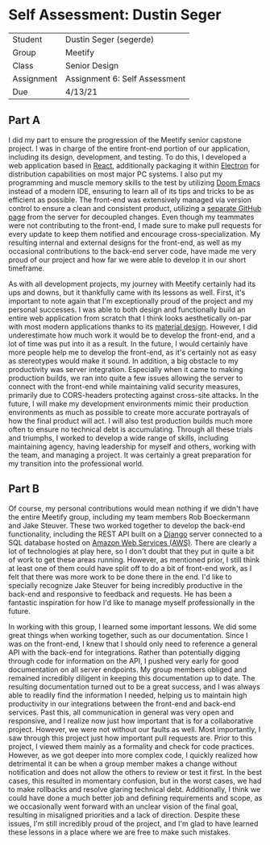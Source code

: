 # Self Assessment: Dustin Seger

|            |                               |
|:-----------|:------------------------------|
| Student    | Dustin Seger (segerde)        |
| Group      | Meetify                       |
| Class      | Senior Design                 |
| Assignment | Assignment 6: Self Assessment |
| Due        | 4/13/21                       |

## Part A

I did my part to ensure the progression of the Meetify senior capstone project.
I was in charge of the entire front-end portion of our application, including
its design, development, and testing. To do this, I developed a web application
based in [React](https://reactjs.org/), additionally packaging it within
[Electron](https://www.electronjs.org/) for distribution capabilities on most
major PC systems. I also put my programming and muscle memory skills to the test
by utilizing [Doom Emacs](https://github.com/hlissner/doom-emacs) instead of a
modern IDE, ensuring to learn all of its tips and tricks to be as efficient as
possible. The front-end was extensively managed via version control to ensure a
clean and consistent product, utilizing a [separate GitHub
page](https://github.com/segeeslice/Meetify-UI) from the server for decoupled
changes. Even though my teammates were not contributing to the front-end, I made
sure to make pull requests for every update to keep them notified and encourage
cross-specialization. My resulting internal and external designs for the
front-end, as well as my occasional contributions to the back-end server code,
have made me very proud of our project and how far we were able to develop it in
our short timeframe.

As with all development projects, my journey with Meetify certainly had its ups
and downs, but it thankfully came with its lessons as well. First, it's
important to note again that I'm exceptionally proud of the project and my
personal successes. I was able to both design and functionally build an entire
web application from scratch that I think looks aesthetically on-par with most
modern applications thanks to its [material design](https://material.io/design).
However, I did underestimate how much work it would be to develop the front-end,
and a lot of time was put into it as a result. In the future, I would certainly
have more people help me to develop the front-end, as it's certainly not as easy
as stereotypes would make it sound. In addition, a big obstacle to my
productivity was server integration. Especially when it came to making
production builds, we ran into quite a few issues allowing the server to connect
with the front-end while maintaining valid security measures, primarily due to
CORS-headers protecting against cross-site attacks. In the future, I will make
my development environments mimic their production environments as much as
possible to create more accurate portrayals of how the final product will act. I
will also test production builds much more often to ensure no technical debt is
accumulating. Through all these trials and triumphs, I worked to develop a wide
range of skills, including maintaining agency, having leadership for myself and
others, working with the team, and managing a project.  It was certainly a great
preparation for my transition into the professional world.

## Part B

Of course, my personal contributions would mean nothing if we didn't have the
entire Meetify group, including my team members Rob Boeckermann and Jake
Steuver. These two worked together to develop the back-end functionality,
including the REST API built on a [Django](https://www.djangoproject.com/)
server connected to a SQL database hosted on [Amazon Web Services
(AWS)](https://aws.amazon.com/). There are clearly a lot of technologies at play
here, so I don't doubt that they put in quite a bit of work to get these areas
running. However, as mentioned prior, I still think at least one of them could
have split off to do a bit of front-end work, as I felt that there was more work
to be done there in the end. I'd like to specially recognize Jake Steuver for
being incredibly productive in the back-end and responsive to feedback and
requests. He has been a fantastic inspiration for how I'd like to manage myself
professionally in the future.

In working with this group, I learned some important lessons. We did some great
things when working together, such as our documentation. Since I was on the
front-end, I knew that I should only need to reference a general API with the
back-end for integrations. Rather than potentially digging through code for
information on the API, I pushed very early for good documentation on all server
endpoints. My group members obliged and remained incredibly diligent in keeping
this documentation up to date. The resulting documentation turned out to be a
great success, and I was always able to readily find the information I needed,
helping us to maintain high productivity in our integrations between the
front-end and back-end services. Past this, all communication in general was
very open and responsive, and I realize now just how important that is for a
collaborative project. However, we were not without our faults as well.  Most
importantly, I saw through this project just how important pull requests are.
Prior to this project, I viewed them mainly as a formality and check for code
practices.  However, as we got deeper into more complex code, I quickly realized
how detrimental it can be when a group member makes a change without
notification and does not allow the others to review or test it first.  In the
best cases, this resulted in momentary confusion, but in the worst cases, we had
to make rollbacks and resolve glaring technical debt.  Additionally, I think we
could have done a much better job and defining requirements and scope, as we
occasionally went forward with an unclear vision of the final goal, resulting in
misaligned priorities and a lack of direction.  Despite these issues, I'm still
incredibly proud of the project, and I'm glad to have learned these lessons in a
place where we are free to make such mistakes.
